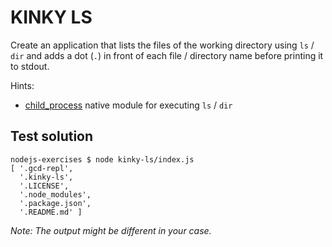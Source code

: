 KINKY LS
========

Create an application that lists the files of the working directory using `ls` / `dir` and adds a dot (`.`) in front of each file / directory name before printing it to stdout.

Hints:

-	[child_process](https://nodejs.org/dist/latest-v4.x/docs/api/readline.html) native module for executing `ls` / `dir`

Test solution
-------------

```
nodejs-exercises $ node kinky-ls/index.js
[ '.gcd-repl',
  '.kinky-ls',
  '.LICENSE',
  '.node_modules',
  '.package.json',
  '.README.md' ]
```

*Note: The output might be different in your case.*
